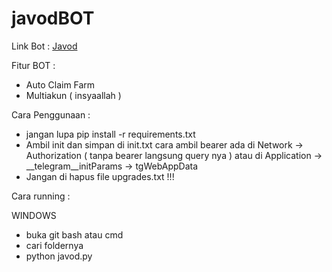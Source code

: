 # javodBOT

Link Bot : [Javod](https://t.me/Mdaowalletbot?start=6761995095)

Fitur BOT :

- Auto Claim Farm 
- Multiakun ( insyaallah )

Cara Penggunaan :

- jangan lupa pip install -r requirements.txt
- Ambil init dan simpan di init.txt
  cara ambil bearer ada di Network -> Authorization ( tanpa bearer langsung query nya ) atau di Application -> __telegram__initParams -> tgWebAppData
- Jangan di hapus file upgrades.txt !!!

Cara running :

WINDOWS 

- buka git bash atau cmd
- cari foldernya
- python javod.py

